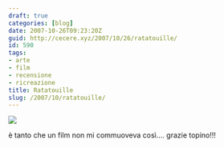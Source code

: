 ```yaml
---
draft: true
categories: [blog]
date: 2007-10-26T09:23:20Z
guid: http://cecere.xyz/2007/10/26/ratatouille/
id: 590
tags:
- arte
- film
- recensione
- ricreazione
title: Ratatouille
slug: /2007/10/ratatouille/
---
```


![](http://cecere.xyz/wp-content/uploads/sites/3/2007/10/ratatouille.jpg)

è tanto che un film non mi commuoveva così…. grazie topino!!!